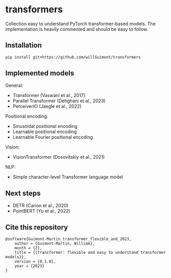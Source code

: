 # transformers

Collection easy to understand PyTorch transformer-based models.
The implementation is heavily commented and should be easy to follow.

## Installation

```bash
pip install git+https://github.com/willGuimont/transformers
```

## Implemented models

General:

- Transformer (Vaswani et al., 2017)
- Parallel Transformer (Dehghani et al., 2023)
- PerceiverIO (Jaegle et al., 2022)

Positional encoding:

- Sinusoidal positional encoding
- Learnable positional encoding
- Learnable Fourier positional encoding

Vision:

- VisionTransformer (Dosovitskiy et al., 2021)

NLP:

- Simple character-level Transformer language model

## Next steps

- DETR (Carion et al., 2020)
- PointBERT (Yu et al., 2022)

## Cite this repository

```
@software{Guimont-Martin_transformer_flexible_and_2023,
    author = {Guimont-Martin, William},
    month = {2},
    title = {{transformer: flexible and easy to understand transformer models}},
    version = {0.1.0},
    year = {2023}
}
```
